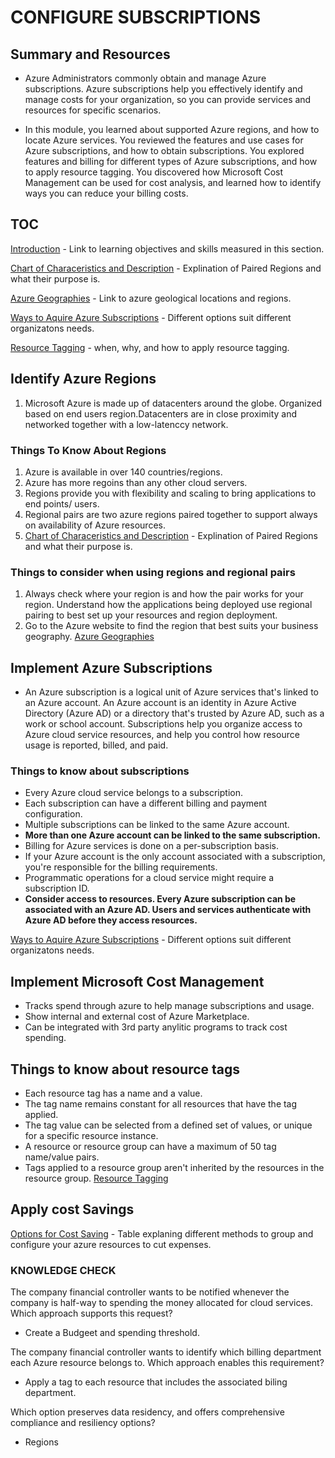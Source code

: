 # **CONFIGURE SUBSCRIPTIONS**

## Summary and Resources

- Azure Administrators commonly obtain and manage Azure subscriptions. Azure subscriptions help you effectively identify and manage costs for your organization, so you can provide services and resources for specific scenarios.

- In this module, you learned about supported Azure regions, and how to locate Azure services. You reviewed the features and use cases for Azure subscriptions, and how to obtain subscriptions. You explored features and billing for different types of Azure subscriptions, and how to apply resource tagging. You discovered how Microsoft Cost Management can be used for cost analysis, and learned how to identify ways you can reduce your billing costs.

## **TOC**

[Introduction](https://learn.microsoft.com/en-us/training/modules/configure-subscriptions/1-introduction) - Link to learning objectives and skills measured in this section.

[Chart of Characeristics and Description](https://learn.microsoft.com/en-us/training/modules/configure-subscriptions/2-identify-regions) - Explination of Paired Regions and what their purpose is.

[Azure Geographies](https://azure.microsoft.com/en-us/explore/global-infrastructure/geographies/#overview) - Link to azure geological locations and regions.

[Ways to Aquire Azure Subscriptions](https://learn.microsoft.com/en-us/training/modules/configure-subscriptions/4-obtain-subscription) - Different options suit different organizatons needs.

[Resource Tagging](https://learn.microsoft.com/en-us/training/modules/configure-subscriptions/7-apply-resource-tagging) - when, why, and how to apply resource tagging.

## Identify Azure Regions

1. Microsoft Azure is made up of datacenters around the globe. Organized based on end users region.Datacenters are in close proximity and networked together with a low-latenccy network.

### Things To Know About Regions

1. Azure is available in over 140 countries/regions.
2. Azure has more regoins than any other cloud servers.
3. Regions provide you with flexibility and scaling to bring applications to end points/ users.
4. Regional pairs are two azure regions paired together to support always on availability of Azure resources.
5. [Chart of Characeristics and Description](https://learn.microsoft.com/en-us/training/modules/configure-subscriptions/2-identify-regions) - Explination of Paired Regions and what their purpose is.

### Things to consider when using regions and regional pairs

1. Always check where your region is and how the pair works for your region. Understand how the applications being deployed use regional pairing to best set up your resources and region deployment.
2. Go to the Azure website to find the region that best suits your business geography. [Azure Geographies](https://azure.microsoft.com/en-us/explore/global-infrastructure/geographies/#overview)

## Implement Azure Subscriptions

- An Azure subscription is a logical unit of Azure services that's linked to an Azure account. An Azure account is an identity in Azure Active Directory (Azure AD) or a directory that's trusted by Azure AD, such as a work or school account. Subscriptions help you organize access to Azure cloud service resources, and help you control how resource usage is reported, billed, and paid.

### Things to know about subscriptions

- Every Azure cloud service belongs to a subscription.
- Each subscription can have a different billing and payment configuration.
- Multiple subscriptions can be linked to the same Azure account.
- **More than one Azure account can be linked to the same subscription.**
- Billing for Azure services is done on a per-subscription basis.
- If your Azure account is the only account associated with a subscription, you're responsible for the billing requirements.
- Programmatic operations for a cloud service might require a subscription ID.
- **Consider access to resources. Every Azure subscription can be associated with an Azure AD. Users and services authenticate with Azure AD before they access resources.**

[Ways to Aquire Azure Subscriptions](https://learn.microsoft.com/en-us/training/modules/configure-subscriptions/4-obtain-subscription) - Different options suit different organizatons needs.

## Implement Microsoft Cost Management

- Tracks spend through azure to help manage subscriptions and usage.
- Show internal and external cost of Azure Marketplace.
- Can be integrated with 3rd party anylitic programs to track cost spending.

## Things to know about resource tags

- Each resource tag has a name and a value.
- The tag name remains constant for all resources that have the tag applied.
- The tag value can be selected from a defined set of values, or unique for a specific resource instance.
- A resource or resource group can have a maximum of 50 tag name/value pairs.
- Tags applied to a resource group aren't inherited by the resources in the resource group.
[Resource Tagging](https://learn.microsoft.com/en-us/training/modules/configure-subscriptions/7-apply-resource-tagging)

## Apply cost Savings

[Options for Cost Saving](https://learn.microsoft.com/en-us/training/modules/configure-subscriptions/8-apply-cost-savings) - Table explaning different methods to group and configure your azure resources to cut expenses.

### KNOWLEDGE CHECK

The company financial controller wants to be notified whenever the company is half-way to spending the money allocated for cloud services. Which approach supports this request?

- Create a Budgeet and spending threshold.

The company financial controller wants to identify which billing department each Azure resource belongs to. Which approach enables this requirement?

- Apply a tag to each resource that includes the associated biling department.

Which option preserves data residency, and offers comprehensive compliance and resiliency options?

- Regions
